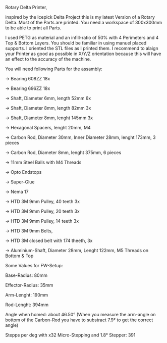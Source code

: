Rotary Delta Printer,

inspired by the Icepick Delta Project this is my latest Version of a Rotary Delta. Most of the Parts are printed. You need a workspace of 300x300mm to be able to print all Parts.

I used PETG as material and an infill-ratio of 50% with 4 Perimeters and 4 Top & Bottom Layers. You should be familiar in using manuel placed supports. I oriented the STL files as I printed them. I recommend to alaign your Printer as good as possible in X/Y/Z orientation because this will have an effect to the accuracy of the machine.

 

You will need following Parts for the assambly:

-> Bearing 608ZZ  18x

-> Bearing 696ZZ  18x

-> Shaft, Diameter 6mm, length 52mm    6x

-> Shaft, Diameter 8mm, length 82mm    3x

-> Shaft, Diameter 8mm, lenght 145mm   3x

-> Hexagonal Spacers, lenght 20mm, M4

-> Carbon Rod, Diameter 30mm, Inner Diameter 28mm, lenght 173mm, 3 pieces

-> Carbon Rod, Diameter 8mm, lenght 375mm, 6 pieces

-> 11mm Steel Balls with M4 Threads

-> Opto Endstops

-> Super-Glue

-> Nema 17

-> HTD 3M 9mm Pulley, 40 teeth  3x

-> HTD 3M 9mm Pulley, 20 teeth 3x

-> HTD 3M 9mm Pulley, 14 teeth 3x

-> HTD 3M 9mm Belts,

-> HTD 3M closed belt with 174 theeth, 3x

-> Aluminium-Shaft, Diameter 28mm, Lenght 122mm, M5 Threads on Bottom & Top

 

Some Values for FW-Setup:

Base-Radius: 80mm

Effector-Radius: 35mm

Arm-Lenght: 190mm

Rod-Lenght: 394mm

Angle when homed: about 46.50°  (When you measure the arm-angle on bottom of the Carbon-Rod you have to substract 7.9° to get the correct angle)

Stepps per deg with x32 Micro-Stepping and 1.8° Stepper: 391



